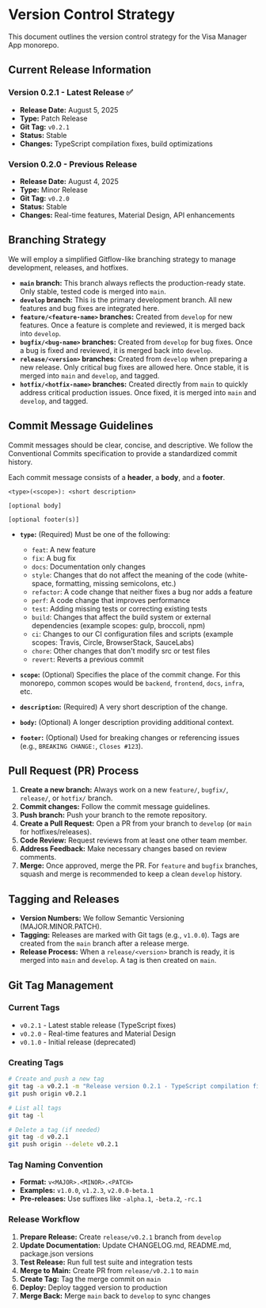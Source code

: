 # Version Control Strategy

This document outlines the version control strategy for the Visa Manager App monorepo.

## Current Release Information

### Version 0.2.1 - Latest Release ✅

- **Release Date:** August 5, 2025
- **Type:** Patch Release
- **Git Tag:** `v0.2.1`
- **Status:** Stable
- **Changes:** TypeScript compilation fixes, build optimizations

### Version 0.2.0 - Previous Release

- **Release Date:** August 4, 2025
- **Type:** Minor Release
- **Git Tag:** `v0.2.0`
- **Status:** Stable
- **Changes:** Real-time features, Material Design, API enhancements

## Branching Strategy

We will employ a simplified Gitflow-like branching strategy to manage development, releases, and hotfixes.

- **`main` branch:** This branch always reflects the production-ready state. Only stable, tested code is merged into `main`.
- **`develop` branch:** This is the primary development branch. All new features and bug fixes are integrated here.
- **`feature/<feature-name>` branches:** Created from `develop` for new features. Once a feature is complete and reviewed, it is merged back into `develop`.
- **`bugfix/<bug-name>` branches:** Created from `develop` for bug fixes. Once a bug is fixed and reviewed, it is merged back into `develop`.
- **`release/<version>` branches:** Created from `develop` when preparing a new release. Only critical bug fixes are allowed here. Once stable, it is merged into `main` and `develop`, and tagged.
- **`hotfix/<hotfix-name>` branches:** Created directly from `main` to quickly address critical production issues. Once fixed, it is merged into `main` and `develop`, and tagged.

## Commit Message Guidelines

Commit messages should be clear, concise, and descriptive. We follow the Conventional Commits specification to provide a standardized commit history.

Each commit message consists of a **header**, a **body**, and a **footer**.

```
<type>(<scope>): <short description>

[optional body]

[optional footer(s)]
```

- **`type`:** (Required) Must be one of the following:
  - `feat`: A new feature
  - `fix`: A bug fix
  - `docs`: Documentation only changes
  - `style`: Changes that do not affect the meaning of the code (white-space, formatting, missing semicolons, etc.)
  - `refactor`: A code change that neither fixes a bug nor adds a feature
  - `perf`: A code change that improves performance
  - `test`: Adding missing tests or correcting existing tests
  - `build`: Changes that affect the build system or external dependencies (example scopes: gulp, broccoli, npm)
  - `ci`: Changes to our CI configuration files and scripts (example scopes: Travis, Circle, BrowserStack, SauceLabs)
  - `chore`: Other changes that don't modify src or test files
  - `revert`: Reverts a previous commit

- **`scope`:** (Optional) Specifies the place of the commit change. For this monorepo, common scopes would be `backend`, `frontend`, `docs`, `infra`, etc.

- **`description`:** (Required) A very short description of the change.

- **`body`:** (Optional) A longer description providing additional context.

- **`footer`:** (Optional) Used for breaking changes or referencing issues (e.g., `BREAKING CHANGE:`, `Closes #123`).

## Pull Request (PR) Process

1. **Create a new branch:** Always work on a new `feature/`, `bugfix/`, `release/`, or `hotfix/` branch.
2. **Commit changes:** Follow the commit message guidelines.
3. **Push branch:** Push your branch to the remote repository.
4. **Create a Pull Request:** Open a PR from your branch to `develop` (or `main` for hotfixes/releases).
5. **Code Review:** Request reviews from at least one other team member.
6. **Address Feedback:** Make necessary changes based on review comments.
7. **Merge:** Once approved, merge the PR. For `feature` and `bugfix` branches, squash and merge is recommended to keep a clean `develop` history.

## Tagging and Releases

- **Version Numbers:** We follow Semantic Versioning (MAJOR.MINOR.PATCH).
- **Tagging:** Releases are marked with Git tags (e.g., `v1.0.0`). Tags are created from the `main` branch after a release merge.
- **Release Process:** When a `release/<version>` branch is ready, it is merged into `main` and `develop`. A tag is then created on `main`.

## Git Tag Management

### Current Tags

- `v0.2.1` - Latest stable release (TypeScript fixes)
- `v0.2.0` - Real-time features and Material Design
- `v0.1.0` - Initial release (deprecated)

### Creating Tags

```bash
# Create and push a new tag
git tag -a v0.2.1 -m "Release version 0.2.1 - TypeScript compilation fixes"
git push origin v0.2.1

# List all tags
git tag -l

# Delete a tag (if needed)
git tag -d v0.2.1
git push origin --delete v0.2.1
```

### Tag Naming Convention

- **Format:** `v<MAJOR>.<MINOR>.<PATCH>`
- **Examples:** `v1.0.0`, `v1.2.3`, `v2.0.0-beta.1`
- **Pre-releases:** Use suffixes like `-alpha.1`, `-beta.2`, `-rc.1`

### Release Workflow

1. **Prepare Release:** Create `release/v0.2.1` branch from `develop`
2. **Update Documentation:** Update CHANGELOG.md, README.md, package.json versions
3. **Test Release:** Run full test suite and integration tests
4. **Merge to Main:** Create PR from `release/v0.2.1` to `main`
5. **Create Tag:** Tag the merge commit on `main`
6. **Deploy:** Deploy tagged version to production
7. **Merge Back:** Merge `main` back to `develop` to sync changes
